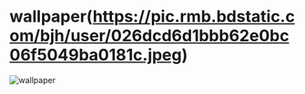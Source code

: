 # wallpaper(https://pic.rmb.bdstatic.com/bjh/user/026dcd6d1bbb62e0bc06f5049ba0181c.jpeg)

![wallpaper](https://pic.rmb.bdstatic.com/bjh/user/026dcd6d1bbb62e0bc06f5049ba0181c.jpeg)
